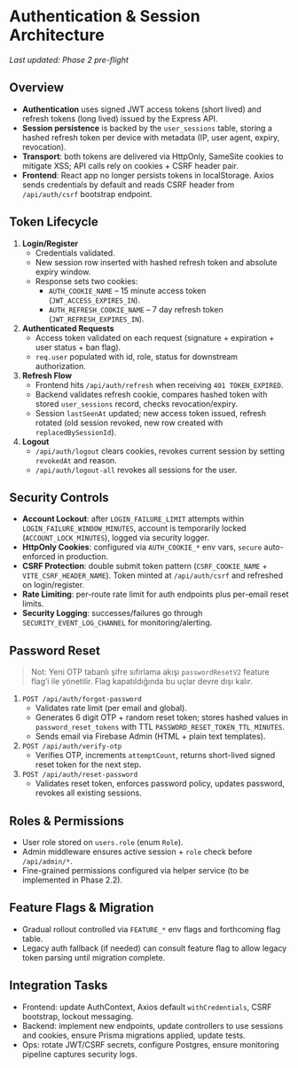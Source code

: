 # Authentication & Session Architecture

_Last updated: Phase 2 pre-flight_

## Overview
- **Authentication** uses signed JWT access tokens (short lived) and refresh tokens (long lived) issued by the Express API.
- **Session persistence** is backed by the `user_sessions` table, storing a hashed refresh token per device with metadata (IP, user agent, expiry, revocation).
- **Transport**: both tokens are delivered via HttpOnly, SameSite cookies to mitigate XSS; API calls rely on cookies + CSRF header pair.
- **Frontend**: React app no longer persists tokens in localStorage. Axios sends credentials by default and reads CSRF header from `/api/auth/csrf` bootstrap endpoint.

## Token Lifecycle
1. **Login/Register**
   - Credentials validated.
   - New session row inserted with hashed refresh token and absolute expiry window.
   - Response sets two cookies:
     - `AUTH_COOKIE_NAME` – 15 minute access token (`JWT_ACCESS_EXPIRES_IN`).
     - `AUTH_REFRESH_COOKIE_NAME` – 7 day refresh token (`JWT_REFRESH_EXPIRES_IN`).
2. **Authenticated Requests**
   - Access token validated on each request (signature + expiration + user status + ban flag).
   - `req.user` populated with id, role, status for downstream authorization.
3. **Refresh Flow**
   - Frontend hits `/api/auth/refresh` when receiving `401 TOKEN_EXPIRED`.
   - Backend validates refresh cookie, compares hashed token with stored `user_sessions` record, checks revocation/expiry.
   - Session `lastSeenAt` updated; new access token issued, refresh rotated (old session revoked, new row created with `replacedBySessionId`).
4. **Logout**
   - `/api/auth/logout` clears cookies, revokes current session by setting `revokedAt` and reason.
   - `/api/auth/logout-all` revokes all sessions for the user.

## Security Controls
- **Account Lockout**: after `LOGIN_FAILURE_LIMIT` attempts within `LOGIN_FAILURE_WINDOW_MINUTES`, account is temporarily locked (`ACCOUNT_LOCK_MINUTES`), logged via security logger.
- **HttpOnly Cookies**: configured via `AUTH_COOKIE_*` env vars, `secure` auto-enforced in production.
- **CSRF Protection**: double submit token pattern (`CSRF_COOKIE_NAME` + `VITE_CSRF_HEADER_NAME`). Token minted at `/api/auth/csrf` and refreshed on login/register.
- **Rate Limiting**: per-route rate limit for auth endpoints plus per-email reset limits.
- **Security Logging**: successes/failures go through `SECURITY_EVENT_LOG_CHANNEL` for monitoring/alerting.

## Password Reset

> Not: Yeni OTP tabanlı şifre sıfırlama akışı `passwordResetV2` feature flag’i ile yönetilir. Flag kapatıldığında bu uçlar devre dışı kalır.

1. `POST /api/auth/forgot-password`
   - Validates rate limit (per email and global).
   - Generates 6 digit OTP + random reset token; stores hashed values in `password_reset_tokens` with TTL `PASSWORD_RESET_TOKEN_TTL_MINUTES`.
   - Sends email via Firebase Admin (HTML + plain text templates).
2. `POST /api/auth/verify-otp`
   - Verifies OTP, increments `attemptCount`, returns short-lived signed reset token for the next step.
3. `POST /api/auth/reset-password`
   - Validates reset token, enforces password policy, updates password, revokes all existing sessions.

## Roles & Permissions
- User role stored on `users.role` (enum `Role`).
- Admin middleware ensures active session + `role` check before `/api/admin/*`.
- Fine-grained permissions configured via helper service (to be implemented in Phase 2.2).

## Feature Flags & Migration
- Gradual rollout controlled via `FEATURE_*` env flags and forthcoming flag table.
- Legacy auth fallback (if needed) can consult feature flag to allow legacy token parsing until migration complete.

## Integration Tasks
- Frontend: update AuthContext, Axios default `withCredentials`, CSRF bootstrap, lockout messaging.
- Backend: implement new endpoints, update controllers to use sessions and cookies, ensure Prisma migrations applied, update tests.
- Ops: rotate JWT/CSRF secrets, configure Postgres, ensure monitoring pipeline captures security logs.
